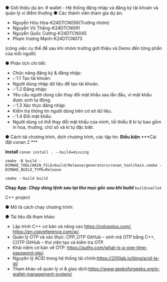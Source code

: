 ●	Giới thiệu dự án: # wallet - Hệ thống đăng nhập và đăng ký tài khoản và quản lý ví điểm thưởng
●	Các thành viên tham gia dự án:
+ Nguyễn Hữu Hòa-K24DTCN056(Trưởng nhóm)
+ Nguyễn Vũ Thắng-K24DTCN091
+ Nguyễn Quốc Cường-K24DTCN045
+ Phạm Vương Mạnh-K24DTCN073
  
(công việc cụ thể để sau khi nhóm trưởng giới thiệu và Demo đến từng phần của mỗi người)

●	Phân tích chi tiết:
 +	Chức năng đăng ký & đăng nhập:
 +	 ✅1.1 Tạo tài khoản:
 +  Người dùng nhập dữ liệu để tạo tài khoản. 
 +  ✅1.2 Đăng nhập:
 +  Yêu cầu người dùng cần thay đổi mật khẩu sau lần đầu, vì mật khẩu được sinh tự động.
 + ✅1.3 Xác thực đăng nhập:
 +  Kiểm tra thông tin người dùng trên cơ sở dữ liệu.
 +  ✅1.4 Đổi mật khẩu:
 +  Người dùng có thể thay đổi mật khẩu của mình, tối thiểu 8 kí tự bao gồm in hoa, thường, chữ số và kí tự đặc biệt.
 

●	Cách tải chương trình, dịch chương trình, các tập tin:
**Điều kiện**
***Cài đặt conan 2 ***


**Install**
`conan install . --build=missing`

`cmake -B build -DCMAKE_TOOLCHAIN_FILE=build/Release/generators/conan_toolchain.cmake -DCMAKE_BUILD_TYPE=Release`

`cmake --build build`

**Chạy App:**
***Chạy dòng lệnh sau tại thư mục gốc sau khi build***
`build/wallet`

C++ project

●	Mô tả cách chạy chương trình:

● Tài liệu đã tham khảo: 
+ Lập trình C++ cơ bản và nâng cao https://cplusplus.com/, https://en.cppreference.com/w/.
+ Quản lý OTP và xác thực: CPP_OTP GitHub – sinh mã OTP bằng C++, COTP GitHub – thư viện tạo và kiểm tra OTP.
+ Khái niệm cơ bản về OTP: https://authy.com/what-is-a-one-time-password-otp/.
+ Nguyên lý ACID trong hệ thống tài chính:https://200lab.io/blog/acid-la-gi/
+ Tham khảo về quản lý ví & giao dịch:https://www.geeksforgeeks.org/e-wallet-management-system/
